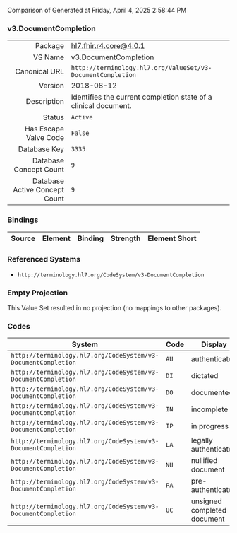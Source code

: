 Comparison of 
Generated at Friday, April 4, 2025 2:58:44 PM

### v3.DocumentCompletion

|      |     |
| ---: | --- |
| Package | hl7.fhir.r4.core@4.0.1 |
| VS Name | v3.DocumentCompletion |
| Canonical URL | `http://terminology.hl7.org/ValueSet/v3-DocumentCompletion` |
| Version | 2018-08-12 |
| Description | Identifies the current completion state of a clinical document. |
| Status | `Active` |
| Has Escape Valve Code | `False` |
| Database Key | `3335` |
| Database Concept Count | `9` |
| Database Active Concept Count | `9` |
### Bindings

| Source | Element | Binding | Strength | Element Short |
| ------ | ------- | ------- | -------- | ------------- |

### Referenced Systems

* `http://terminology.hl7.org/CodeSystem/v3-DocumentCompletion`
### Empty Projection

This Value Set resulted in no projection (no mappings to other packages).

### Codes

| System | Code | Display |
| ------ | ---- | ------- |
| `http://terminology.hl7.org/CodeSystem/v3-DocumentCompletion` | `AU` | authenticated |
| `http://terminology.hl7.org/CodeSystem/v3-DocumentCompletion` | `DI` | dictated |
| `http://terminology.hl7.org/CodeSystem/v3-DocumentCompletion` | `DO` | documented |
| `http://terminology.hl7.org/CodeSystem/v3-DocumentCompletion` | `IN` | incomplete |
| `http://terminology.hl7.org/CodeSystem/v3-DocumentCompletion` | `IP` | in progress |
| `http://terminology.hl7.org/CodeSystem/v3-DocumentCompletion` | `LA` | legally authenticated |
| `http://terminology.hl7.org/CodeSystem/v3-DocumentCompletion` | `NU` | nullified document |
| `http://terminology.hl7.org/CodeSystem/v3-DocumentCompletion` | `PA` | pre-authenticated |
| `http://terminology.hl7.org/CodeSystem/v3-DocumentCompletion` | `UC` | unsigned completed document |
